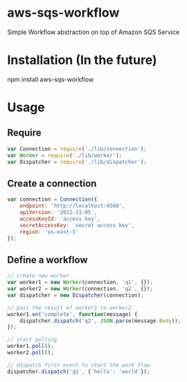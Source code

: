 # aws-sqs-workflow
Simple Workflow abstraction on top of Amazon SQS Service

# Installation (In the future)
npm install aws-sqs-workflow

# Usage

## Require
```javascript
var Connection = require('./lib/connection');
var Worker = require('./lib/worker');
var Dispatcher = require('./lib/dispatcher');
```

## Create a connection
```javascript
var connection = Connection({
    endpoint: 'http://localhost:4568',
    apiVersion: '2012-11-05',
    accessKeyId: 'access key',
    secretAccessKey: 'secret access key',
    region: 'us-east-1'
});
```

## Define a workflow
```javascript
// create new worker
var worker1 = new Worker(connection, 'q1', {});
var worker2 = new Worker(connection, 'q2', {});
var dispatcher = new Dispatcher(connection);

// pass the result of worker1 to worker2
worker1.on('complete', function(message) {
    dispatcher.dispatch('q2', JSON.parse(message.Body));
});

// start polling
worker1.poll();
worker2.poll();

// dispatch first event to start the work flow
dispatcher.dispatch('q1', {'hello': 'world'});
```
